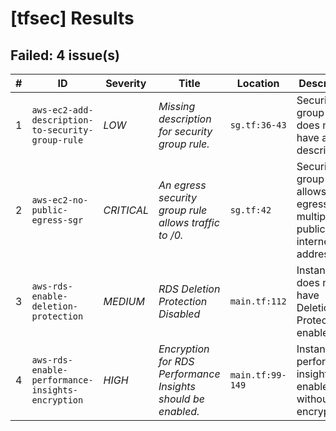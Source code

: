 
# [tfsec] Results
## Failed: 4 issue(s)
| # | ID | Severity | Title | Location | Description |
|---|----|----------|-------|----------|-------------|
| 1 | `aws-ec2-add-description-to-security-group-rule` | *LOW* | _Missing description for security group rule._ | `sg.tf:36-43` | Security group rule does not have a description. |
| 2 | `aws-ec2-no-public-egress-sgr` | *CRITICAL* | _An egress security group rule allows traffic to /0._ | `sg.tf:42` | Security group rule allows egress to multiple public internet addresses. |
| 3 | `aws-rds-enable-deletion-protection` | *MEDIUM* | _RDS Deletion Protection Disabled_ | `main.tf:112` | Instance does not have Deletion Protection enabled |
| 4 | `aws-rds-enable-performance-insights-encryption` | *HIGH* | _Encryption for RDS Performance Insights should be enabled._ | `main.tf:99-149` | Instance has performance insights enabled without encryption. |

